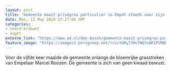 ```yaml
---
layout: post
title: "Gemeente maait privégras particulier in Empel steeds voor zijn voeten weg"
date: Mon, 13 May 2019 17:27:00 GMT
categories: 
- noord-brabant 
- vught 
externe_link: "https://www.ad.nl/den-bosch/gemeente-maait-privegras-particulier-in-empel-steeds-voor-zijn-voeten-weg~a5788918/"
feature_image: "https://images3.persgroep.net/rcs/tmMy7JHvTNQ7n8KlP1MQRfGdxuk/diocontent/148251469/_fitwidth/400/?appId=21791a8992982cd8da851550a453bd7f&quality=0.7"
---
```


Voor de vijfde keer maaide de gemeente onlangs de bloemrijke grasstroken van Empelaar Marcel Roozen. De gemeente is zich van geen kwaad bewust.
